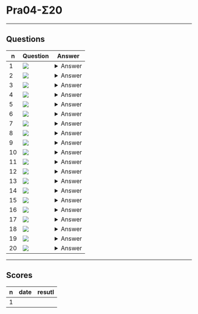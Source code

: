 # Pra04-Σ20

---

## Questions
|n|Question|Answer|
|-|--------|------|
|1|<img src="https://i.imgur.com/APXWiLC.png">|<details><summary>Answer</summary><img src="https://i.imgur.com/Oiy8edt.png"></details>|
|2|<img src="https://i.imgur.com/aYywAM0.png">|<details><summary>Answer</summary><img src="https://i.imgur.com/GGCeRbw.png"></details>|
|3|<img src="https://i.imgur.com/DNQ5Mkm.png">|<details><summary>Answer</summary><img src="https://i.imgur.com/rctniuJ.png"></details>|
|4|<img src="https://i.imgur.com/lhTPNNg.png">|<details><summary>Answer</summary><img src="https://i.imgur.com/HoI80C5.png"></details>|
|5|<img src="https://i.imgur.com/15mhTDN.png">|<details><summary>Answer</summary><img src="https://i.imgur.com/JXbmGIo.png"></details>|
|6|<img src="https://i.imgur.com/HcRkvVi.png">|<details><summary>Answer</summary><img src="https://i.imgur.com/wsjpVZn.png"></details>|
|7|<img src="https://i.imgur.com/i1gUYmY.png">|<details><summary>Answer</summary><img src="https://i.imgur.com/QLRkSu3.png"></details>|
|8|<img src="https://i.imgur.com/xvf3MlE.png">|<details><summary>Answer</summary><img src="https://i.imgur.com/6iHjFD4.png"></details>|
|9|<img src="https://i.imgur.com/W0N0iJl.png">|<details><summary>Answer</summary><img src="https://i.imgur.com/iewzOZh.png"></details>|
|10|<img src="https://i.imgur.com/SgtuAsT.png">|<details><summary>Answer</summary><img src="https://i.imgur.com/OT0pTZ5.png"></details>|
|11|<img src="https://i.imgur.com/ljIlNHC.png">|<details><summary>Answer</summary><img src="https://i.imgur.com/h6dShI6.png"><br/><img src="https://i.imgur.com/jCDVYJL.png"></details>|
|12|<img src="https://i.imgur.com/vA5j1Yt.png">|<details><summary>Answer</summary><img src="https://i.imgur.com/QWt8LGE.png"></details>|
|13|<img src="https://i.imgur.com/Cmvc0dP.png">|<details><summary>Answer</summary><img src="https://i.imgur.com/wqmKA0K.png"></details>|
|14|<img src="https://i.imgur.com/PDXfft5.png">|<details><summary>Answer</summary><img src="https://i.imgur.com/faVnCxu.png"></details>|
|15|<img src="https://i.imgur.com/09UOGEB.png">|<details><summary>Answer</summary><img src="https://i.imgur.com/bIPaVvr.png"></details>|
|16|<img src="https://i.imgur.com/k9gzVrz.png">|<details><summary>Answer</summary><img src="https://i.imgur.com/LnCO7yC.png"></details>|
|17|<img src="https://i.imgur.com/NCj6ql5.png">|<details><summary>Answer</summary><img src="https://i.imgur.com/XbjfCzy.png"></details>|
|18|<img src="https://i.imgur.com/W8Xpc4V.png">|<details><summary>Answer</summary><img src="https://i.imgur.com/HilSEPF.png"></details>|
|19|<img src="https://i.imgur.com/Yv1MISk.png">|<details><summary>Answer</summary><img src="https://i.imgur.com/jd7U8JA.png"></details>|
|20|<img src="https://i.imgur.com/ux1TTXg.png">|<details><summary>Answer</summary><img src="https://i.imgur.com/rjjU8AU.png"></details>|

---

## Scores
|n|date|resutl|
|-|----|------|
|1|
